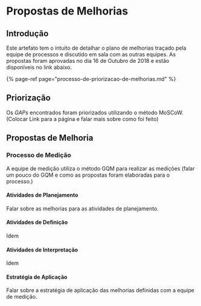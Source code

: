# Propostas de Melhorias

## Introdução

Este artefato tem o intuito de detalhar o plano de melhorias traçado pela equipe de processos e discutido em sala com as outras equipes. As propostas foram aprovadas no dia 16 de Outubro de 2018 e estão disponíveis no link abaixo.

{% page-ref page="processo-de-priorizacao-de-melhorias.md" %}

## Priorização

Os _GAPs_ encontrados foram priorizados utilizando o método MoSCoW. \(Colocar Link para a página e falar mais sobre como foi feito\)

## Propostas de Melhoria

### Processo de Medição

A equipe de medição utiliza o método GQM para realizar as medições \(falar um pouco do GQM e como as propostas foram elaboradas para o processo.\)

#### Atividades de Planejamento

Falar sobre as melhorias para as atividades de planejamento.

#### Atividades de Definição

Idem

#### Atividades de Interpretação

Idem

#### Estratégia de Aplicação

Falar sobre a estratégia de aplicação das melhorias definidas com a equipe de medição.

